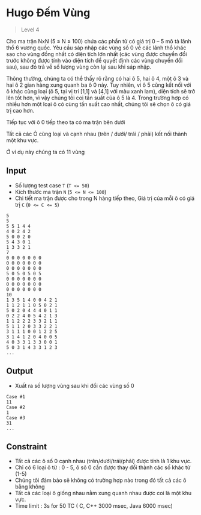 # Hugo Đếm Vùng
>
> Level 4

Cho ma trận NxN (5 ≤ N ≤ 100) chứa các phần tử có giá trị 0 – 5 mô tả lãnh thổ 6 vương quốc.
Yêu cầu sáp nhập các vùng số 0 về các lãnh thổ khác sao cho vùng đồng nhất có diện tích lớn nhất
(các vùng được chuyển đổi trước không được tính vào diện tích để quyết định các vùng chuyển đổi sau),
sau đó trả về số lượng vùng còn lại sau khi sáp nhập.

Thông thường, chúng ta có thể thấy rõ rằng có hai ô 5, hai ô 4, một ô 3  và hai ô 2 gian hàng xung quanh ba ô 0 này. Tuy nhiên, vì ô 5 cũng kết nối với ô khác cùng loại (ô 5, tại vị trí [1,1] và [4,1] với màu xanh lam), diện tích sẽ trở lên tốt hơn, vì vậy chúng tôi coi tần suất của ô 5 là 4. Trong trường hợp có nhiều hơn một loại ô có cùng tần suất cao nhất, chúng tôi sẽ chọn ô có giá trị cao hơn.

Tiếp tục với ô 0 tiếp theo ta có ma trận bên dưới

Tất cả các Ô cùng loại và cạnh nhau (trên / dưới/ trái / phải) kết nối thành một khu vực.

Ở ví dụ này chúng ta có 11 vùng

## Input

- Số lượng test case `T` (`T <= 50`)
- Kích thước ma trận `N` (`5 <= N <= 100`)
- Chi tiết ma trận được cho trong N hàng tiếp theo, Giá trị của mỗi ô có giá trị `C` (`0 <= C <= 5`)

```
5
5
5 5 1 4 4  
4 0 2 4 2  
5 0 0 2 0
5 4 3 0 1
1 3 3 2 1
7 
0 0 0 0 0 0 0
0 0 0 0 0 0 0
0 0 0 0 0 0 0
5 0 5 0 5 0 5
0 0 0 0 0 0 0
0 0 0 0 0 0 0
0 0 0 0 0 0 0
10
1 3 5 1 4 0 0 4 2 1
1 1 2 1 1 0 5 0 2 1
5 0 2 0 4 4 4 0 1 1
0 2 2 4 0 5 4 2 1 3
1 1 2 2 2 3 3 2 1 1
5 1 1 2 0 3 3 2 2 1
3 1 1 1 0 0 1 2 2 5
3 1 4 1 2 0 4 0 0 5
4 0 3 3 1 3 3 0 0 1
5 0 3 1 4 3 3 1 2 3
...
```

## Output

- Xuất ra số lượng vùng sau khi đổi các vùng số 0

```
Case #1
11
Case #2
1
Case #3
31
...
```
 

## Constraint

- Tất cả các ô số 0 cạnh nhau (trên/dưới/trái/phải) được tính là 1 khu vực.
- Chỉ có 6 loại ô từ : 0 - 5, ô sô 0 cần được thay đổi thành các số khác từ (1-5)
- Chúng tôi đảm bảo sẽ không có trường hợp nào trong đó tất cả các ô bằng không
- Tất cả các loại ô giống nhau nằm xung quanh nhau được coi là một khu vực.
- Time limit : 3s for 50 TC ( C, C++ 3000 msec, Java 6000 msec)